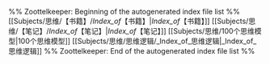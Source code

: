 %% Zoottelkeeper: Beginning of the autogenerated index file list  %%
 [[Subjects/思维/【书籍】/_Index_of_【书籍】|_Index_of_【书籍】]]
 [[Subjects/思维/【笔记】/_Index_of_【笔记】|_Index_of_【笔记】]]
 [[Subjects/思维/100个思维模型|100个思维模型]]
 [[Subjects/思维/思维逻辑/_Index_of_思维逻辑|_Index_of_思维逻辑]]
%% Zoottelkeeper: End of the autogenerated index file list  %%
